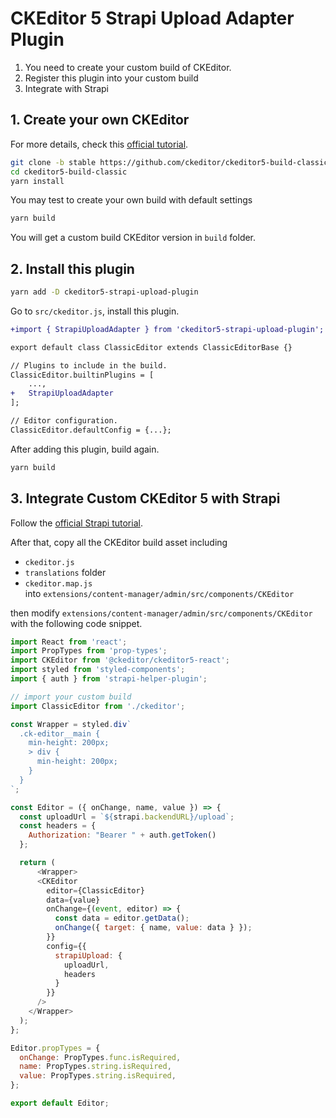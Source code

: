 # CKEditor 5 Strapi Upload Adapter Plugin

1. You need to create your custom build of CKEditor.
2. Register this plugin into your custom build
3. Integrate with Strapi


## 1. Create your own CKEditor
For more details, check this [official tutorial](https://ckeditor.com/docs/ckeditor5/latest/builds/guides/integration/installing-plugins.html).

```bash
git clone -b stable https://github.com/ckeditor/ckeditor5-build-classic.git
cd ckeditor5-build-classic
yarn install
```

You may test to create your own build with default settings
```bash
yarn build
```

You will get a custom build CKEditor version in `build` folder.

## 2. Install this plugin

```bash
yarn add -D ckeditor5-strapi-upload-plugin
```

Go to `src/ckeditor.js`, install this plugin.
```diff
+import { StrapiUploadAdapter } from 'ckeditor5-strapi-upload-plugin';

export default class ClassicEditor extends ClassicEditorBase {}

// Plugins to include in the build.
ClassicEditor.builtinPlugins = [
	...,
+	StrapiUploadAdapter
];

// Editor configuration.
ClassicEditor.defaultConfig = {...};

```

After adding this plugin, build again.
```bash
yarn build
```

## 3. Integrate Custom CKEditor 5 with Strapi
Follow the [official Strapi tutorial](https://strapi.io/blog/how-to-change-the-wysiwyg-in-strapi).

After that, copy all the CKEditor build asset including 
- `ckeditor.js`
- `translations` folder
- `ckeditor.map.js`  
into `extensions/content-manager/admin/src/components/CKEditor`  

then modify `extensions/content-manager/admin/src/components/CKEditor` with 
the following code snippet.
```js
import React from 'react';
import PropTypes from 'prop-types';
import CKEditor from '@ckeditor/ckeditor5-react';
import styled from 'styled-components';
import { auth } from 'strapi-helper-plugin';

// import your custom build
import ClassicEditor from './ckeditor';

const Wrapper = styled.div`
  .ck-editor__main {
    min-height: 200px;
    > div {
      min-height: 200px;
    }
  }
`;

const Editor = ({ onChange, name, value }) => {
  const uploadUrl = `${strapi.backendURL}/upload`;
  const headers = {
    Authorization: "Bearer " + auth.getToken()
  };

  return (
      <Wrapper>
      <CKEditor
        editor={ClassicEditor}
        data={value}
        onChange={(event, editor) => {
          const data = editor.getData();
          onChange({ target: { name, value: data } });
        }}
        config={{
          strapiUpload: {
            uploadUrl,
            headers
          }
        }}
      />
    </Wrapper>
  );
};

Editor.propTypes = {
  onChange: PropTypes.func.isRequired,
  name: PropTypes.string.isRequired,
  value: PropTypes.string.isRequired,
};

export default Editor;
```
